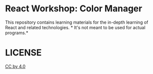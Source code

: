 # React Workshop: Color Manager

This repository contains learning materials for the in-depth learning of React and related technologies. * It's not meant to be used for actual programs.*


# LICENSE
[CC by 4.0](./LICENSE)
